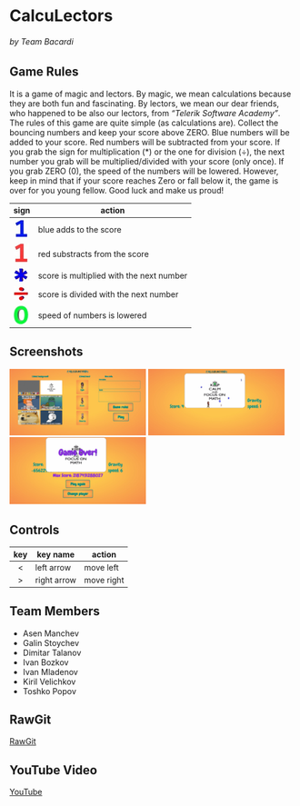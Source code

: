 # CalcuLectors

###### by Team Bacardi

## Game Rules

It is a game of magic and lectors. By magic, we mean calculations because they are both fun and fascinating. By lectors, we mean our dear friends, who happened to be also our lectors, from *“Telerik Software Academy”*. The rules of this game are quite simple (as calculations are). Collect the bouncing numbers and keep your score above ZERO. Blue numbers will be added to your score. Red numbers will be subtracted from your score. If you grab the sign for multiplication (*) or the one for division (÷), the next number you grab will be multiplied/divided with your score (only once). If you grab ZERO (0), the speed of the numbers will be lowered. However, keep in mind that if your score reaches Zero or fall below it, the game is over for you young fellow. Good luck and make us proud!


|   sign |   action   |
|-------------------------------------------------------------|------------------|
| ![](https://github.com/GalinStoychev/TeamBacardi/blob/master/images/signs/oneBlue.jpg?raw=true)  | blue adds to the score |
| ![](https://github.com/GalinStoychev/TeamBacardi/blob/master/images/signs/oneRed.jpg?raw=true)  | red substracts from the score |
| ![](https://github.com/GalinStoychev/TeamBacardi/blob/master/images/signs/multiplyBlue.jpg?raw=true)  | score is multiplied with the next number |
| ![](https://github.com/GalinStoychev/TeamBacardi/blob/master/images/signs/divideRed.jpg?raw=true)  | score is divided with the next number |
| ![](https://github.com/GalinStoychev/TeamBacardi/blob/master/images/signs/zeroGreen.jpg?raw=true)  | speed of numbers is lowered |
 

## Screenshots

<img src="https://github.com/GalinStoychev/TeamBacardi/blob/master/images/others/frontPage.jpg?raw=true" width="240"/>
<img src="https://github.com/GalinStoychev/TeamBacardi/blob/master/images/others/gamePage.jpg?raw=true" width="240"/>
<img src="https://github.com/GalinStoychev/TeamBacardi/blob/master/images/others/gameOver.jpg?raw=true" width="240"/>


## Controls

| key |   key name  |   action   |
|:---:|-------------|------------|
|  <  | left arrow  | move left  |
|  >  | right arrow | move right |

## Team Members
* Asen Manchev
* Galin Stoychev
* Dimitar Talanov
* Ivan Bozkov
* Ivan Mladenov
* Kiril Velichkov
* Toshko Popov

## RawGit
[RawGit](https://rawgit.com/GalinStoychev/TeamBacardi/master/index.html#)

## YouTube Video
[YouTube](https://www.youtube.com/watch?v=GELwiYoPrK4&feature=youtu.be)